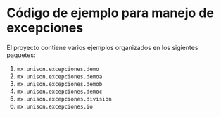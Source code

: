 # Código de ejemplo para manejo de excepciones

El proyecto contiene varios ejemplos organizados en los sigientes paquetes:

1. `mx.unison.excepciones.demo`
2. `mx.unison.excepciones.demoa`
3. `mx.unison.excepciones.demob`
4. `mx.unison.excepciones.democ`
5. `mx.unison.excepciones.division`
6. `mx.unison.excepciones.io`



